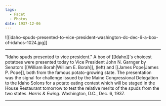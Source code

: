 ```yaml
---
tags:
  - Facet
  - Photos
date: 1937-12-06
---
```


![[idaho-spuds-presented-to-vice-president-washington-dc-dec-6-a-box-of-idahos-1024.jpg]]

---

"Idaho spuds presented to vice president." A box of [[Idaho]]'s choicest potatoes were presented today to Vice President John N. Garnger by Senators [[William Borah|William E. Borah]], (left) and [[James Pope|James P. Pope]], both from the famous potato-growing state. The presentation was the signal for challenge issued by the Maine Congressional Delegation to the Idaho Solons for a potato eating contest which will be staged in the House Restaurant tomorrow to test the relative merits of the spuds from the two states. *Harris & Ewing*. Washington, D.C., Dec. 6, 1937.

---